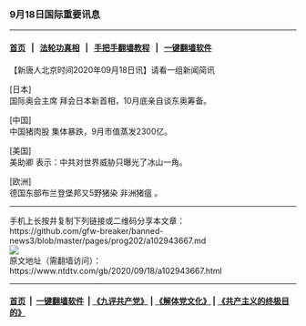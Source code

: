 ### 9月18日国际重要讯息
------------------------

#### [首页](https://github.com/gfw-breaker/banned-news3/blob/master/README.md) &nbsp;&nbsp;|&nbsp;&nbsp; [法轮功真相](https://github.com/begood0513/basic/blob/master/README.md)  &nbsp;&nbsp;|&nbsp;&nbsp; [手把手翻墙教程](https://github.com/gfw-breaker/guides/wiki)  &nbsp;&nbsp;|&nbsp;&nbsp; [一键翻墙软件](https://github.com/gfw-breaker/nogfw/blob/master/README.md)  



<div><div class="post_content" itemprop="articleBody">
 <p>
  【新唐人北京时间2020年09月18日讯】请看一组新闻简讯
 </p>
 <p>
  [日本]
  <br/>
  <ok href="https://www.ntdtv.com/gb/国际奥会主席.htm">
   国际奥会主席
  </ok>
  拜会日本新首相，10月底亲自谈东奥筹备。
 </p>
 <p>
  [中国]
  <br/>
  <ok href="https://www.ntdtv.com/gb/中国猪肉股.htm">
   中国猪肉股
  </ok>
  集体暴跌，9月市值蒸发2300亿。
 </p>
 <p>
  [美国]
  <br/>
  <ok href="https://www.ntdtv.com/gb/美助卿.htm">
   美助卿
  </ok>
  表示：中共对世界威胁只曝光了冰山一角。
 </p>
 <p>
  [欧洲]
  <br/>
  德国东部布兰登堡邦又5野猪染
  <ok href="https://www.ntdtv.com/gb/非洲猪瘟.htm">
   非洲猪瘟
  </ok>
  。
 </p>
 <p>
 </p>
 <div class="single_ad">
 </div>
</div>
</div>
<hr/>
手机上长按并复制下列链接或二维码分享本文章：<br/>
https://github.com/gfw-breaker/banned-news3/blob/master/pages/prog202/a102943667.md <br/>
<a href='https://github.com/gfw-breaker/banned-news3/blob/master/pages/prog202/a102943667.md'><img src='https://github.com/gfw-breaker/banned-news3/blob/master/pages/prog202/a102943667.md.png'/></a> <br/>
原文地址（需翻墙访问）：https://www.ntdtv.com/gb/2020/09/18/a102943667.html


------------------------
#### [首页](https://github.com/gfw-breaker/banned-news3/blob/master/README.md) &nbsp;|&nbsp; [一键翻墙软件](https://github.com/gfw-breaker/nogfw/blob/master/README.md) &nbsp;| [《九评共产党》](https://github.com/gfw-breaker/9ping.md/blob/master/README.md#九评之一评共产党是什么) | [《解体党文化》](https://github.com/gfw-breaker/jtdwh.md/blob/master/README.md) | [《共产主义的终极目的》](https://github.com/gfw-breaker/gczydzjmd.md/blob/master/README.md)


<img src='http://gfw-breaker.win/banned-news3/pages/prog202/a102943667.md' width='0px' height='0px'/>